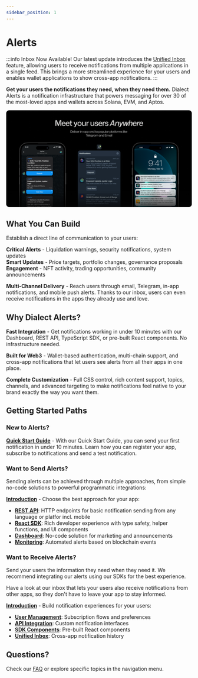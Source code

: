 ```yaml
---
sidebar_position: 1
---
```


# Alerts

:::info  Inbox Now Available!
Our latest update introduces the [Unified Inbox](./integrate-inbox/unified-inbox.md) feature, allowing users to receive notifications from multiple applications in a single feed. This brings a more streamlined experience for your users and enables wallet applications to show cross-app notifications.
:::

**Get your users the notifications they need, when they need them.** Dialect Alerts is a notification infrastructure that powers messaging for over 30 of the most-loved apps and wallets across Solana, EVM, and Aptos.

![Image with alerts delivered via multiple channels](../../static/img/alerts-meet-anywhere.png)

## What You Can Build

Establish a direct line of communication to your users:

**Critical Alerts** - Liquidation warnings, security notifications, system updates  
**Smart Updates** - Price targets, portfolio changes, governance proposals  
**Engagement** - NFT activity, trading opportunities, community announcements

**Multi-Channel Delivery** - Reach users through email, Telegram, in-app notifications, and mobile push alerts. Thanks to our inbox, users can even receive notifications in the apps they already use and love.

## Why Dialect Alerts?

**Fast Integration** - Get notifications working in under 10 minutes with our Dashboard, REST API, TypeScript SDK, or pre-built React components. No infrastructure needed.

**Built for Web3** - Wallet-based authentication, multi-chain support, and cross-app notifications that let users see alerts from all their apps in one place.

**Complete Customization** - Full CSS control, rich content support, topics, channels, and advanced targeting to make notifications feel native to your brand exactly the way you want them.

## Getting Started Paths

### New to Alerts? 

**[Quick Start Guide](./quick-start.md)** - With our Quick Start Guide, you can send your first notification in under 10 minutes. Learn how you can register your app, subscribe to notifications and send a test notification.

### Want to Send Alerts?

Sending alerts can be achieved through multiple approaches, from simple no-code solutions to powerful programmatic integrations:

**[Introduction](./send/index.md)** - Choose the best approach for your app:
- **[REST API](./send/api/index.md)**: HTTP endpoints for basic notification sending from any language or platfor incl. mobile
- **[React SDK](./send/sdk/index.md)**: Rich developer experience with type safety, helper functions, and UI components
- **[Dashboard](./send/dashboard.md)**: No-code solution for marketing and announcements
- **[Monitoring](./alerts-and-monitoring/index.md)**: Automated alerts based on blockchain events

### Want to Receive Alerts?

Send your users the information they need when they need it. We recommend integrating our alerts using our SDKs for the best experience. 

Have a look at our inbox that lets your users also receive notifications from other apps, so they don't have to leave your app to stay informed.

**[Introduction](./integrate-inbox/index.md)** - Build notification experiences for your users:
- **[User Management](./integrate-inbox/user-management.md)**: Subscription flows and preferences
- **[API Integration](./integrate-inbox/api/index.md)**: Custom notification interfaces
- **[SDK Components](./integrate-inbox/sdk/index.md)**: Pre-built React components
- **[Unified Inbox](./integrate-inbox/unified-inbox.md)**: Cross-app notification history


## Questions? 
Check our [FAQ](./faq.md) or explore specific topics in the navigation menu.
